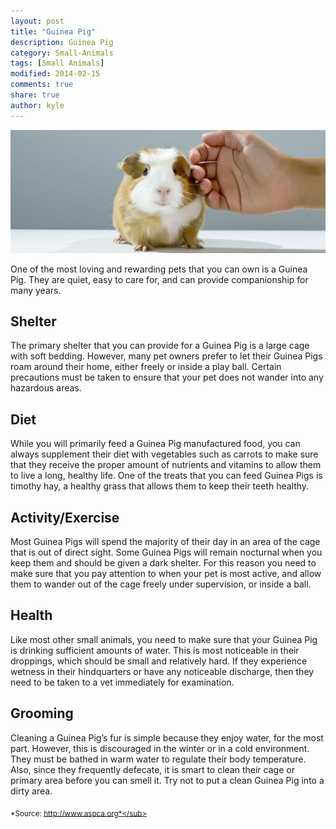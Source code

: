 ```yaml
---
layout: post
title: "Guinea Pig"
description: Guinea Pig
category: Small-Animals
tags: [Small Animals]
modified: 2014-02-15
comments: true
share: true
author: kyle
---
```


<img src="/images/guinea-pig-1.jpg" class="img-post">

One of the most loving and rewarding pets that you can own is a Guinea Pig. They are quiet, easy to care for, and can provide companionship for many years.

## Shelter

The primary shelter that you can provide for a Guinea Pig is a large cage with soft bedding. However, many pet owners prefer to let their Guinea Pigs roam around their home, either freely or inside a play ball. Certain precautions must be taken to ensure that your pet does not wander into any hazardous areas.

## Diet
While you will primarily feed a Guinea Pig manufactured food, you can always supplement their diet with vegetables such as carrots to make sure that they receive the proper amount of nutrients and vitamins to allow them to live a long, healthy life. One of the treats that you can feed Guinea Pigs is timothy hay, a healthy grass that allows them to keep their teeth healthy.

## Activity/Exercise

Most Guinea Pigs will spend the majority of their day in an area of the cage that is out of direct sight. Some Guinea Pigs will remain nocturnal when you keep them and should be given a dark shelter. For this reason you need to make sure that you pay attention to when your pet is most active, and allow them to wander out of the cage freely under supervision, or inside a ball.

## Health

Like most other small animals, you need to make sure that your Guinea Pig is drinking sufficient amounts of water. This is most noticeable in their droppings, which should be small and relatively hard. If they experience wetness in their hindquarters or have any noticeable discharge, then they 
need to be taken to a vet immediately for examination.

## Grooming

Cleaning a Guinea Pig’s fur is simple because they enjoy water, for the most part. However, this is discouraged in the winter or in a cold environment. They must be bathed in warm water to regulate their body temperature. Also, since they frequently defecate, it is smart to clean their cage or primary area before you can smell it. Try not to put a clean Guinea Pig into a dirty area.

<sub>*Source: http://www.aspca.org*</sub>
